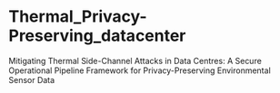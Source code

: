# Thermal_Privacy-Preserving_datacenter
Mitigating Thermal Side-Channel Attacks in Data Centres: A Secure Operational Pipeline Framework for Privacy-Preserving Environmental Sensor Data
